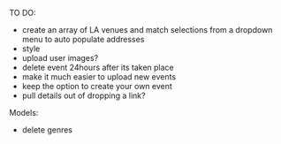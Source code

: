 TO DO:

- create an array of LA venues and match selections from a dropdown menu to auto populate addresses
- style
- upload user images?
- delete event 24hours after its taken place
- make it much easier to upload new events
- keep the option to create your own event
- pull details out of dropping a link?

Models:
- delete genres